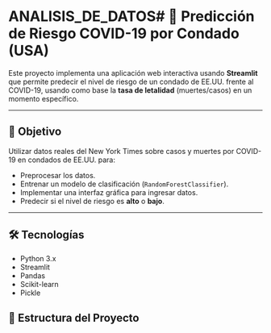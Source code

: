 # ANALISIS_DE_DATOS# 🦠 Predicción de Riesgo COVID-19 por Condado (USA)

Este proyecto implementa una aplicación web interactiva usando **Streamlit** que permite predecir el nivel de riesgo de un condado de EE.UU. frente al COVID-19, usando como base la **tasa de letalidad** (muertes/casos) en un momento específico.

---

## 📌 Objetivo

Utilizar datos reales del New York Times sobre casos y muertes por COVID-19 en condados de EE.UU. para:

- Preprocesar los datos.
- Entrenar un modelo de clasificación (`RandomForestClassifier`).
- Implementar una interfaz gráfica para ingresar datos.
- Predecir si el nivel de riesgo es **alto** o **bajo**.

---

## 🛠️ Tecnologías

- Python 3.x
- Streamlit
- Pandas
- Scikit-learn
- Pickle



## 📁 Estructura del Proyecto

